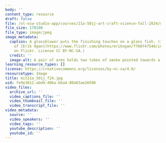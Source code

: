 ```yaml
---
body: ''
content_type: resource
draft: false
file: /ol-ocw-studio-app/courses/21a-501j-art-craft-science-fall-2024/mit21a_501j_f24.jpg
file_size: 170180
file_type: image/jpeg
image_metadata:
  caption: A glassblower puts the finishing touches on a glass fish. (Image courtesy
    of [Erik Ogan](https://www.flickr.com/photos/erikogan/7760747546/in/photolist-cPMRSb-cQKPY5-CqXGZ2-yRuU7-yT2bw-yRnvq-omvYN-gNetN-cPMQed-cPPrMb-fcuqp-2pAtv3G-fU9GT-cQLc4h-fUa7H-cPNHv3-8KAU3U-cPMRnd-yRsG1-yQJx5-2pAo6Ug-cPMRKQ-cPMQVC-2pAuxAh-fU9Bj-yQW5y-cQKQtb-cPTLn1-cPMR2d-cQKRkC-cPMRAb-yTQiK-fcuvE-cPTKw7-gNcXP-cPPrCd-fUa3G-cPMQPJ-2pAu2j9-cPTKij-cPU1UN-fU9SY-cPTLh1-yQTbf-7Sg13A-cQKRt1-cPMRc1-2pAshMV-cPTK51-yRg83)
    on Flickr. License CC BY-NC-SA.)
  credit: ''
  image-alt: A pair of arms holds two tubes of smoke pointed towards a glass model.
learning_resource_types: []
license: https://creativecommons.org/licenses/by-nc-sa/4.0/
resourcetype: Image
title: mit21a_501j_f24.jpg
uid: fe9e3812-abd9-40ba-bba4-80a83ae26596
video_files:
  archive_url: ''
  video_captions_file: ''
  video_thumbnail_file: ''
  video_transcript_file: ''
video_metadata:
  source: ''
  video_speakers: ''
  video_tags: ''
  youtube_description: ''
  youtube_id: ''
---
```

